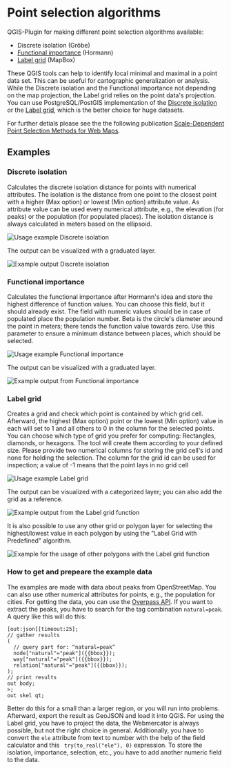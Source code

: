 # Point selection algorithms

QGIS-Plugin for making different point selection algorithms available:

 - Discrete isolation (Gröbe)
 - [Functional importance](http://imagico.de/map/osm_populated_en.php) (Hormann)
 - [Label grid](https://github.com/mapbox/postgis-vt-util/blob/master/src/LabelGrid.sql) (MapBox)
 
These QGIS tools can help to identify local minimal and maximal in a point data set. This can be useful for cartographic generalization or analysis. While the Discrete isolation and the Functional importance not depending on the map projection, the Label grid relies on the point data's projection. You can use PostgreSQL/PostGIS implementation of the [Discrete isolation](https://github.com/MathiasGroebe/discrete_isolation) or the [Label grid](https://github.com/mapbox/postgis-vt-util/blob/master/src/LabelGrid.sql), which is the better choice for huge datasets.

For further detials please see the the following publication [Scale-Dependent Point Selection Methods for Web Maps](https://doi.org/10.1007/s42489-021-00079-y).

## Examples

### Discrete isolation

Calculates the discrete isolation distance for points with numerical attributes. The isolation is the distance from one point to the closest point with a higher (Max option) or lowest (Min option) attribute value. As attribute value can be used every numerical attribute, e.g., the elevation (for peaks) or the population (for populated places). The isolation distance is always calculated in meters based on the ellipsoid.

![Usage example Discrete isolation](example_images/discrete_isolation_gui.png)

The output can be visualized with a graduated layer.

![Example output Discrete isolation](example_images/discrete_isolation_example.png)

### Functional importance

Calculates the functional importance after Hormann's idea and store the highest difference of function values. You can choose this field, but it should already exist. The field with numeric values should be in case of populated place the population number. Beta is the circle's diameter around the point in meters; there tends the function value towards zero. Use this parameter to ensure a minimum distance between places, which should be selected.

![Usage example Functional importance](example_images/functional_importance_gui.png)

The output can be visualized with a graduated layer.

![Example output from Functional importance](example_images/functional_importance_example.png)

### Label grid

Creates a grid and check which point is contained by which grid cell. Afterward, the highest (Max option) point or the lowest (Min option) value in each will set to 1 and all others to 0 in the column for the selected points. You can choose which type of grid you prefer for computing: Rectangles, diamonds, or hexagons. The tool will create them according to your defined size. Please provide two numerical columns for storing the grid cell's id and none for holding the selection. The column for the grid id can be used for inspection; a value of -1 means that the point lays in no grid cell

![Usage example Label grid](example_images/label_grid_gui.png)

The output can be visualized with a categorized layer; you can also add the grid as a reference.

![Example output from the Label grid function](example_images/label_grid_example.png)

It is also possible to use any other grid or polygon layer for selecting the highest/lowest value in each polygon by using the "Label Grid with Predefined" algorithm.

![Example for the usage of other polygons with the Label grid function](example_images/label_grid_predefined_grid.png)

### How to get and prepeare the example data

The examples are made with data about peaks from OpenStreetMap. You can also use other numerical attributes for points, e.g., the population for cities. For getting the data, you can use the [Overpass API](https://overpass-turbo.eu/). If you want to extract the peaks, you have to search for the tag combination `natural=peak`. A query like this will do this:

```
[out:json][timeout:25];
// gather results
(
  // query part for: “natural=peak”
  node["natural"="peak"]({{bbox}});
  way["natural"="peak"]({{bbox}});
  relation["natural"="peak"]({{bbox}});
);
// print results
out body;
>;
out skel qt;
```

Better do this for a small than a larger region, or you will run into problems. Afterward, export the result as GeoJSON and load it into QGIS. For using the Label grid, you have to project the data, the Webmercator is always possible, but not the right choice in general. Additionally, you have to convert the `ele` attribute from text to number with the help of the field calculator and this ` try(to_real("ele"), 0)` expression. To store the isolation, importance, selection, etc., you have to add another numeric field to the data.
